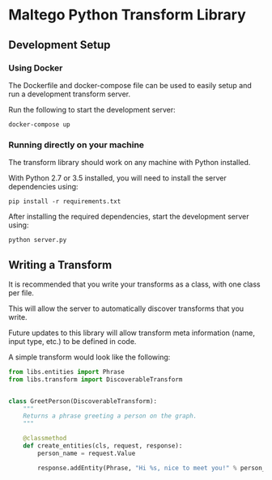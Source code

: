 # Maltego Python Transform Library

## Development Setup
### Using Docker
The Dockerfile and docker-compose file can be used to easily setup and run a development transform server.

Run the following to start the development server:
```
docker-compose up
```

### Running directly on your machine
The transform library should work on any machine with Python installed.

With Python 2.7 or 3.5 installed, you will need to install the server dependencies using:
```
pip install -r requirements.txt
```

After installing the required dependencies, start the development server using:
```
python server.py
```

## Writing a Transform
It is recommended that you write your transforms as a class, with one class per file.

This will allow the server to automatically discover transforms that you write.

Future updates to this library will allow transform meta information (name, input type, etc.) to be defined in code.

A simple transform would look like the following:
```python
from libs.entities import Phrase
from libs.transform import DiscoverableTransform


class GreetPerson(DiscoverableTransform):
    """
    Returns a phrase greeting a person on the graph.
    """

    @classmethod
    def create_entities(cls, request, response):
        person_name = request.Value

        response.addEntity(Phrase, "Hi %s, nice to meet you!" % person_name)
```